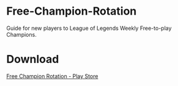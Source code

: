# Free-Champion-Rotation
Guide for new players to League of Legends Weekly Free-to-play Champions.

# Download
[Free Champion Rotation - Play Store](https://play.google.com/store/apps/details?id=com.ssimunic.freechampionrotation)
